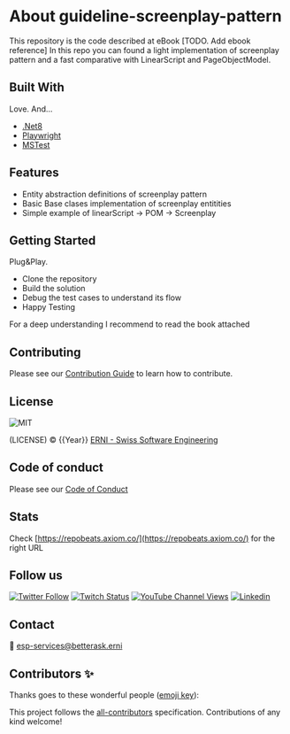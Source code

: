 # About guideline-screenplay-pattern

This repository is the code described at eBook [TODO. Add ebook reference]
In this repo you can found a light implementation of screenplay pattern and a fast comparative with LinearScript and PageObjectModel.

<!-- ALL-CONTRIBUTORS-BADGE:START - Do not remove or modify this section -->
<!-- ALL-CONTRIBUTORS-BADGE:END -->

## Built With
Love. And...

- [.Net8](https://example.com)
- [Playwright](https://example.com)
- [MSTest](https://example.com)

## Features

- Entity abstraction definitions of screenplay pattern
- Basic Base clases implementation of screenplay entitities
- Simple example of linearScript -> POM -> Screenplay 


## Getting Started

Plug&Play.
 - Clone the repository
 - Build the solution
 - Debug the test cases to understand its flow
 - Happy Testing


For a deep understanding I recommend to read the book attached

## Contributing

Please see our [Contribution Guide](CONTRIBUTING.md) to learn how to contribute.

## License

![MIT](https://img.shields.io/badge/License-MIT-blue.svg)

(LICENSE) © {{Year}} [ERNI - Swiss Software Engineering](https://www.betterask.erni)

## Code of conduct

Please see our [Code of Conduct](CODE_OF_CONDUCT.md)

## Stats

Check [https://repobeats.axiom.co/](https://repobeats.axiom.co/) for the right URL

## Follow us

[![Twitter Follow](https://img.shields.io/twitter/follow/ERNI?style=social)](https://www.twitter.com/ERNI)
[![Twitch Status](https://img.shields.io/twitch/status/erni_academy?label=Twitch%20Erni%20Academy&style=social)](https://www.twitch.tv/erni_academy)
[![YouTube Channel Views](https://img.shields.io/youtube/channel/views/UCkdDcxjml85-Ydn7Dc577WQ?label=Youtube%20Erni%20Academy&style=social)](https://www.youtube.com/channel/UCkdDcxjml85-Ydn7Dc577WQ)
[![Linkedin](https://img.shields.io/badge/linkedin-31k-green?style=social&logo=Linkedin)](https://www.linkedin.com/company/erni)

## Contact

📧 [esp-services@betterask.erni](mailto:esp-services@betterask.erni)

## Contributors ✨

Thanks goes to these wonderful people ([emoji key](https://allcontributors.org/docs/en/emoji-key)):

<!-- ALL-CONTRIBUTORS-LIST:START - Do not remove or modify this section -->
<!-- ALL-CONTRIBUTORS-LIST:END -->
This project follows the [all-contributors](https://github.com/all-contributors/all-contributors) specification. Contributions of any kind welcome!
